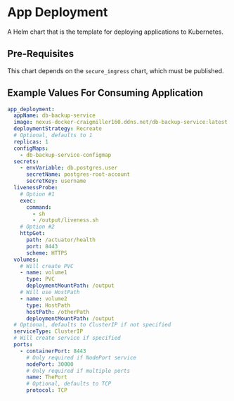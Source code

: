 # App Deployment

A Helm chart that is the template for deploying applications to Kubernetes.

## Pre-Requisites

This chart depends on the `secure_ingress` chart, which must be published.

## Example Values For Consuming Application

```yaml
app_deployment:
  appName: db-backup-service
  image: nexus-docker-craigmiller160.ddns.net/db-backup-service:latest
  deploymentStrategy: Recreate
  # Optional, defaults to 1
  replicas: 1
  configMaps:
    - db-backup-service-configmap
  secrets:
    - envVariable: db.postgres.user
      secretName: postgres-root-account
      secretKey: username
  livenessProbe:
    # Option #1
    exec:
      command:
        - sh
        - /output/liveness.sh
    # Option #2
    httpGet:
      path: /actuator/health
      port: 8443
      scheme: HTTPS
  volumes:
    # Will create PVC
    - name: volume1
      type: PVC
      deploymentMountPath: /output
    # Will use HostPath
    - name: volume2
      type: HostPath
      hostPath: /otherPath
      deploymentMountPath: /output
  # Optional, defaults to ClusterIP if not specified
  serviceType: ClusterIP
  # Will create service if specified
  ports:
    - containerPort: 8443
      # Only required if NodePort service
      nodePort: 30000
      # Only required if multiple ports
      name: ThePort
      # Optional, defaults to TCP
      protocol: TCP
```